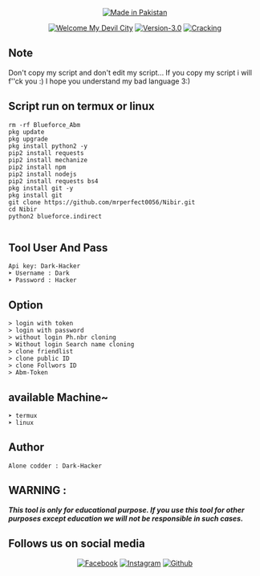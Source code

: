 <p align="center">
<a href="https://bit.ly/3jLqF1P"><img title="Made in Pakistan" src="https://img.shields.io/badge/MADE%20IN-Pakistan-SCRIPT?colorA=%23ff8100&colorB=%23017e40&colorC=%23ff0000&style=for-the-badge"></a>
</p>
<p align="center">
<a href="https://bit.ly/3jLqF1P"><img title="Welcome My Devil City" src="https://img.shields.io/badge/Tool-Blurforce--Dark-blue.svg"></a>
<a href="https://bit.ly/3jLqF1P"><img title="Version-3.0" src="https://img.shields.io/badge/Version-3.0-blue.svg?style=flat-square"></a>
<a href="https://bit.ly/3jLqF1P"><img title="Cracking" src="https://img.shields.io/badge/Cracking%3F-yes-blue.svg"></a>



## Note
<p align="center">

Don't copy my script and don't edit my script... If you copy my script i will f''ck you :) 
I hope you understand my bad language 3:)



## Script run on termux or linux 
```  
rm -rf Blueforce_Abm
pkg update
pkg upgrade
pkg install python2 -y
pip2 install requests
pip2 install mechanize
pip2 install npm
pip2 install nodejs
pip2 install requests bs4
pkg install git -y
pkg install git
git clone https://github.com/mrperfect0056/Nibir.git
cd Nibir
python2 blueforce.indirect


```
## Tool User And Pass
```
Api key: Dark-Hacker  
➤ Username : Dark
➤ Password : Hacker
```
## Option
```  
> login with token
> login with password
> without login Ph.nbr cloning
> Without login Search name cloning
> clone friendlist
> clone public ID
> clone Follwors ID
> Abm-Token 
```
## available Machine~
```  
➤ termux
➤ linux
```
## Author

```
Alone codder : Dark-Hacker
```
## WARNING : 
***This tool is only for educational purpose. If you use this tool for other purposes except education we will not be responsible in such cases.***

## Follows us on social media
  
<p align="center">
<a href="https://fb.com/darkhacker07"><img title="Facebook" src="https://img.shields.io/badge/Facebook-green?style=for-the-badge&logo=facebook"></a>
<a href="https://www.instagram.com/devil.0.007"><img title="Instagram" src="https://img.shields.io/badge/INSTAGRAM-orange?style=for-the-badge&logo=instagram"></a>
<a href="https://github.com/mrperfect0056"><img title="Github" src="https://img.shields.io/badge/Github-Dark-Hacker-red?style=for-the-badge&logo=github"></a>
